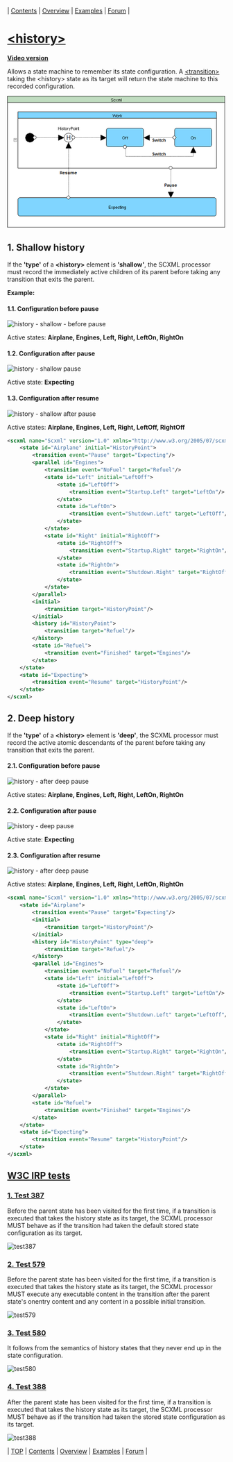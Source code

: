 <a name="top-anchor">

| [Contents](../README.md#table-of-contents) | [Overview](../README.md#scxml-overview) | [Examples](../README.md#examples) | [Forum](https://github.com/alexzhornyak/SCXML-tutorial/discussions) |

# [\<history\>](https://www.w3.org/TR/scxml/#history)

**[Video version](https://youtu.be/PyWD-aI6EmE)**

Allows a state machine to remember its state configuration. A [\<transition\>](transition.md) taking the \<history\> state as its target will return the state machine to this recorded configuration.

![history_intro](../Images/5%20-%20History.gif)

## 1. Shallow history
If the **'type'** of a **\<history\>** element is **'shallow'**, the SCXML processor must record the immediately active children of its parent before taking any transition that exits the parent.

**Example:**
#### 1.1. Configuration before pause
![history - shallow - before pause](https://user-images.githubusercontent.com/18611095/28218713-08c93242-68c2-11e7-9760-a964c10b9e83.png)

Active states: **Airplane, Engines, Left, Right, LeftOn, RightOn**

#### 1.2. Configuration after pause
![history - shallow pause](https://user-images.githubusercontent.com/18611095/28218759-35ba1bcc-68c2-11e7-917e-3d4af3eb133c.png)

Active state: **Expecting**

#### 1.3. Configuration after resume
![history - shallow after pause](https://user-images.githubusercontent.com/18611095/28218798-5361ae06-68c2-11e7-9451-f0a1544c7a51.png)

Active states: **Airplane, Engines, Left, Right, LeftOff, RightOff**

```xml
<scxml name="Scxml" version="1.0" xmlns="http://www.w3.org/2005/07/scxml">
	<state id="Airplane" initial="HistoryPoint">
		<transition event="Pause" target="Expecting"/>
		<parallel id="Engines">
			<transition event="NoFuel" target="Refuel"/>
			<state id="Left" initial="LeftOff">
				<state id="LeftOff">
					<transition event="Startup.Left" target="LeftOn"/>
				</state>
				<state id="LeftOn">
					<transition event="Shutdown.Left" target="LeftOff"/>
				</state>
			</state>
			<state id="Right" initial="RightOff">
				<state id="RightOff">
					<transition event="Startup.Right" target="RightOn"/>
				</state>
				<state id="RightOn">
					<transition event="Shutdown.Right" target="RightOff"/>
				</state>
			</state>
		</parallel>
		<initial>
			<transition target="HistoryPoint"/>
		</initial>
		<history id="HistoryPoint">
			<transition target="Refuel"/>
		</history>
		<state id="Refuel">
			<transition event="Finished" target="Engines"/>
		</state>
	</state>
	<state id="Expecting">
		<transition event="Resume" target="HistoryPoint"/>
	</state>
</scxml>
```

## 2. Deep history
If the **'type'** of a **\<history\>** element is **'deep'**, the SCXML processor must record the active atomic descendants of the parent before taking any transition that exits the parent.

#### 2.1. Configuration before pause
![history - after deep pause](https://user-images.githubusercontent.com/18611095/28218825-68aa707c-68c2-11e7-9211-f91395d83c66.png)

Active states: **Airplane, Engines, Left, Right, LeftOn, RightOn**

#### 2.2. Configuration after pause
![history - deep pause](https://user-images.githubusercontent.com/18611095/28218826-68ab72ce-68c2-11e7-8923-234263c9df8b.png)

Active state: **Expecting**

#### 2.3. Configuration after resume
![history - after deep pause](https://user-images.githubusercontent.com/18611095/28218825-68aa707c-68c2-11e7-9211-f91395d83c66.png)

Active states: **Airplane, Engines, Left, Right, LeftOn, RightOn**

```xml
<scxml name="Scxml" version="1.0" xmlns="http://www.w3.org/2005/07/scxml">
	<state id="Airplane">
		<transition event="Pause" target="Expecting"/>
		<initial>
			<transition target="HistoryPoint"/>
		</initial>
		<history id="HistoryPoint" type="deep">
			<transition target="Refuel"/>
		</history>
		<parallel id="Engines">
			<transition event="NoFuel" target="Refuel"/>
			<state id="Left" initial="LeftOff">
				<state id="LeftOff">
					<transition event="Startup.Left" target="LeftOn"/>
				</state>
				<state id="LeftOn">
					<transition event="Shutdown.Left" target="LeftOff"/>
				</state>
			</state>
			<state id="Right" initial="RightOff">
				<state id="RightOff">
					<transition event="Startup.Right" target="RightOn"/>
				</state>
				<state id="RightOn">
					<transition event="Shutdown.Right" target="RightOff"/>
				</state>
			</state>
		</parallel>
		<state id="Refuel">
			<transition event="Finished" target="Engines"/>
		</state>
	</state>
	<state id="Expecting">
		<transition event="Resume" target="HistoryPoint"/>
	</state>
</scxml>
```
## [W3C IRP tests](https://www.w3.org/Voice/2013/scxml-irp)

### [1. Test 387](https://www.w3.org/Voice/2013/scxml-irp/387/test387.txml)
Before the parent state has been visited for the first time, if a transition is executed that takes the history state as its target, the SCXML processor MUST behave as if the transition had taken the default stored state configuration as its target.

![test387](https://user-images.githubusercontent.com/18611095/28674707-dc8cd9c2-72ee-11e7-9aaf-a63002f87687.png)

### [2. Test 579](https://www.w3.org/Voice/2013/scxml-irp/579/test579.txml)
Before the parent state has been visited for the first time, if a transition is executed that takes the history state as its target, the SCXML processor MUST execute any executable content in the transition after the parent state's onentry content and any content in a possible initial transition.

![test579](https://user-images.githubusercontent.com/18611095/28675631-1dead9a8-72f1-11e7-8868-bb84bb81bc75.png)

### [3. Test 580](https://www.w3.org/Voice/2013/scxml-irp/580/test580.txml)
It follows from the semantics of history states that they never end up in the state configuration.

![test580](https://user-images.githubusercontent.com/18611095/28676685-f2a728e8-72f3-11e7-9ab1-291ec3f13877.png)

### [4. Test 388](https://www.w3.org/Voice/2013/scxml-irp/388/test388.txml)
After the parent state has been visited for the first time, if a transition is executed that takes the history state as its target, the SCXML processor MUST behave as if the transition had taken the stored state configuration as its target.

![test388](https://user-images.githubusercontent.com/18611095/28677984-d164acd8-72f7-11e7-9ba6-80696f4fc960.png)

| [TOP](#top-anchor) | [Contents](../README.md#table-of-contents) | [Overview](../README.md#scxml-overview) | [Examples](../README.md#examples) | [Forum](https://github.com/alexzhornyak/SCXML-tutorial/discussions) |
